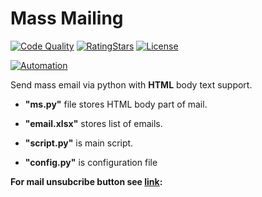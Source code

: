 # Mass Mailing

[![Code Quality](https://img.shields.io/badge/code%20quality-A-brightgreen)](https://www.nuget.org/packages/)
[![RatingStars](https://img.shields.io/badge/rating-%E2%98%85%E2%98%85%E2%98%85%E2%98%85%E2%98%86-brightgreen)](https://img.shields.io/badge/rating-%E2%98%85%E2%98%85%E2%98%85%E2%98%85%E2%98%86-brightgreen)
[![License](https://img.shields.io/github/license/ccxt-net/ccxt.net.svg)](https://github.com/)

[![Automation](https://i.ibb.co/Cw11DSS/robot-automation-jobs.jpg)](https://github.com/)


Send mass email via python with **HTML** body text support.

  * **"ms.py"** file stores HTML body part of mail. 
  * **"email.xlsx"** stores list of emails. 

  * **"script.py"** is main script. 

  * **"config.py"** is configuration file

**For mail unsubcribe button see [link](https://www.youtube.com/watch?v=n0QnYnM2FKY&ab_channel=YetAnotherMailMerge):**

